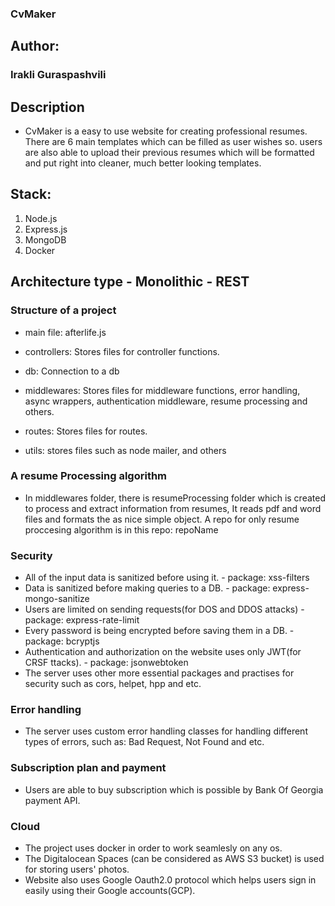 
### CvMaker

## Author:

### Irakli Guraspashvili

## Description

- CvMaker is a easy to use website for creating professional resumes. There are 6 main templates which can be filled as user wishes so.
users are also able to upload their previous resumes which will be formatted and put right into cleaner, much better looking templates.

## Stack:
1. Node.js
2. Express.js
3. MongoDB
4. Docker

## Architecture type - Monolithic - REST

### Structure of a project

- main file: afterlife.js

- controllers: Stores files for controller functions.
- db: Connection to a db
- middlewares: Stores files for middleware functions, error handling, async wrappers, authentication middleware, resume processing and others.
- routes: Stores files for routes.
- utils: stores files such as node mailer, and others

### A resume Processing algorithm

- In middlewares folder, there is resumeProcessing folder which is created to process and extract information from resumes, It reads pdf and word
files and formats the as nice simple object. A repo for only resume proccesing algorithm is in this repo: repoName


### Security

- All of the input data is sanitized before using it. - package: xss-filters
- Data is sanitized before making queries to a DB. - package: express-mongo-sanitize
- Users are limited on sending requests(for DOS and DDOS attacks) - package: express-rate-limit
- Every password is being encrypted before saving them in a DB. - package: bcryptjs
- Authentication and authorization on the website uses only JWT(for CRSF ttacks). - package: jsonwebtoken
- The server uses other more essential packages and practises for security such as cors, helpet, hpp and etc.


### Error handling
- The server uses custom error handling classes for handling different types of errors, such as: Bad Request, Not Found and etc.


### Subscription plan and payment
- Users are able to buy subscription which is possible by Bank Of Georgia payment API.


### Cloud
- The project uses docker in order to work seamlesly on any os.
- The Digitalocean Spaces (can be considered as AWS S3 bucket) is used for storing users' photos.
- Website also uses Google Oauth2.0 protocol which helps users sign in easily using their Google accounts(GCP).
